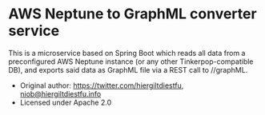 # AWS Neptune to GraphML converter service

This is a microservice based on Spring Boot which reads all data from a preconfigured AWS Neptune instance (or any other Tinkerpop-compatible DB), and exports said data as GraphML file via a REST call to //graphML.

* Original author: https://twitter.com/hiergiltdiestfu, niob@hiergiltdiestfu.info
* Licensed under Apache 2.0
